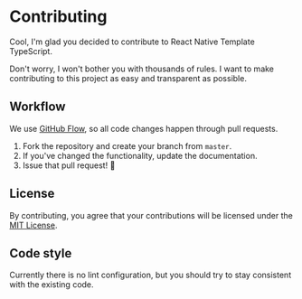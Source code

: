 # Contributing

Cool, I'm glad you decided to contribute to React Native Template TypeScript.

Don't worry, I won't bother you with thousands of rules. I want to make contributing to this project as easy and transparent as possible.

## Workflow

We use [GitHub Flow](https://guides.github.com/introduction/flow/), so all code changes happen through pull requests.

1.  Fork the repository and create your branch from `master`.
2.  If you've changed the functionality, update the documentation.
3.  Issue that pull request! :tada:

## License

By contributing, you agree that your contributions will be licensed under the [MIT License](https://choosealicense.com/licenses/mit/).

## Code style

Currently there is no lint configuration, but you should try to stay consistent with the existing code.
